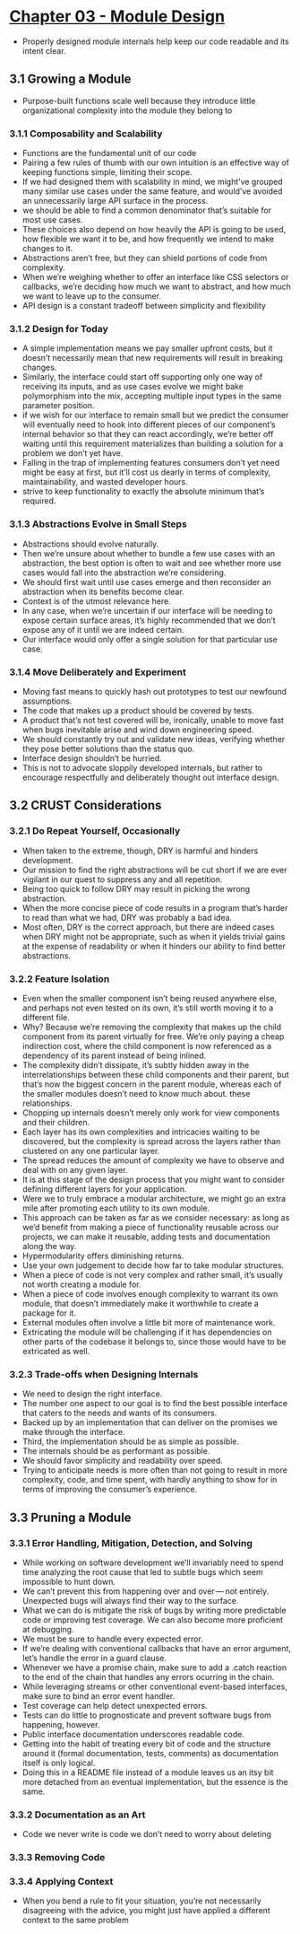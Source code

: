 # [Chapter 03 - Module Design](https://github.com/mjavascript/mastering-modular-javascript/blob/master/chapters/ch03.asciidoc)

- Properly designed module internals help keep our code readable and its intent clear.

## 3.1 Growing a Module

- Purpose-built functions scale well because they introduce little organizational complexity into the module they belong to

### 3.1.1 Composability and Scalability

- Functions are the fundamental unit of our code
- Pairing a few rules of thumb with our own intuition is an effective way of keeping functions simple, limiting their scope.
- If we had designed them with scalability in mind, we might’ve grouped many similar use cases under the same feature, and would’ve avoided an unnecessarily large API surface in the process.
- we should be able to find a common denominator that’s suitable for most use cases.
- These choices also depend on how heavily the API is going to be used, how flexible we want it to be, and how frequently we intend to make changes to it.
- Abstractions aren’t free, but they can shield portions of code from complexity.
- When we’re weighing whether to offer an interface like CSS selectors or callbacks, we’re deciding how much we want to abstract, and how much we want to leave up to the consumer.
- API design is a constant tradeoff between simplicity and flexibility

### 3.1.2 Design for Today

- A simple implementation means we pay smaller upfront costs, but it doesn’t necessarily mean that new requirements will result in breaking changes.
- Similarly, the interface could start off supporting only one way of receiving its inputs, and as use cases evolve we might bake polymorphism into the mix, accepting multiple input types in the same parameter position.
- if we wish for our interface to remain small but we predict the consumer will eventually need to hook into different pieces of our component’s internal behavior so that they can react accordingly, we’re better off waiting until this requirement materializes than building a solution for a problem we don’t yet have.
- Falling in the trap of implementing features consumers don’t yet need might be easy at first, but it’ll cost us dearly in terms of complexity, maintainability, and wasted developer hours.
- strive to keep functionality to exactly the absolute minimum that’s required.

### 3.1.3 Abstractions Evolve in Small Steps

- Abstractions should evolve naturally.
- Then we’re unsure about whether to bundle a few use cases with an abstraction, the best option is often to wait and see whether more use cases would fall into the abstraction we’re considering.
- We should first wait until use cases emerge and then reconsider an abstraction when its benefits become clear.
- Context is of the utmost relevance here.
- In any case, when we’re uncertain if our interface will be needing to expose certain surface areas, it’s highly recommended that we don’t expose any of it until we are indeed certain.
- Our interface would only offer a single solution for that particular use case.

### 3.1.4 Move Deliberately and Experiment

- Moving fast means to quickly hash out prototypes to test our newfound assumptions.
- The code that makes up a product should be covered by tests.
- A product that’s not test covered will be, ironically, unable to move fast when bugs inevitable arise and wind down engineering speed.
- We should constantly try out and validate new ideas, verifying whether they pose better solutions than the status quo.
- Interface design shouldn’t be hurried.
- This is not to advocate sloppily developed internals, but rather to encourage respectfully and deliberately thought out interface design.

## 3.2 CRUST Considerations

### 3.2.1 Do Repeat Yourself, Occasionally

- When taken to the extreme, though, DRY is harmful and hinders development.
- Our mission to find the right abstractions will be cut short if we are ever vigilant in our quest to suppress any and all repetition.
- Being too quick to follow DRY may result in picking the wrong abstraction.
- When the more concise piece of code results in a program that’s harder to read than what we had, DRY was probably a bad idea.
- Most often, DRY is the correct approach, but there are indeed cases when DRY might not be appropriate, such as when it yields trivial gains at the expense of readability or when it hinders our ability to find better abstractions.

### 3.2.2 Feature Isolation

- Even when the smaller component isn’t being reused anywhere else, and perhaps not even tested on its own, it’s still worth moving it to a different file.
- Why? Because we’re removing the complexity that makes up the child component from its parent virtually for free. We’re only paying a cheap indirection cost, where the child component is now referenced as a dependency of its parent instead of being inlined.
- The complexity didn’t dissipate, it’s subtly hidden away in the interrelationships between these child components and their parent, but that’s now the biggest concern in the parent module, whereas each of the smaller modules doesn’t need to know much about. these relationships.
- Chopping up internals doesn’t merely only work for view components and their children.
- Each layer has its own complexities and intricacies waiting to be discovered, but the complexity is spread across the layers rather than clustered on any one particular layer.
- The spread reduces the amount of complexity we have to observe and deal with on any given layer.
- It is at this stage of the design process that you might want to consider defining different layers for your application.
- Were we to truly embrace a modular architecture, we might go an extra mile after promoting each utility to its own module.
- This approach can be taken as far as we consider necessary: as long as we’d benefit from making a piece of functionality reusable across our projects, we can make it reusable, adding tests and documentation along the way.
- Hypermodularity offers diminishing returns.
- Use your own judgement to decide how far to take modular structures.
- When a piece of code is not very complex and rather small, it’s usually not worth creating a module for.
- When a piece of code involves enough complexity to warrant its own module, that doesn’t immediately make it worthwhile to create a package for it.
- External modules often involve a little bit more of maintenance work.
- Extricating the module will be challenging if it has dependencies on other parts of the codebase it belongs to, since those would have to be extricated as well.

### 3.2.3 Trade-offs when Designing Internals

- We need to design the right interface.
- The number one aspect to our goal is to find the best possible interface that caters to the needs and wants of its consumers.
- Backed up by an implementation that can deliver on the promises we make through the interface.
- Third, the implementation should be as simple as possible.
- The internals should be as performant as possible.
- We should favor simplicity and readability over speed.
- Trying to anticipate needs is more often than not going to result in more complexity, code, and time spent, with hardly anything to show for in terms of improving the consumer’s experience.

## 3.3 Pruning a Module

### 3.3.1 Error Handling, Mitigation, Detection, and Solving

- While working on software development we’ll invariably need to spend time analyzing the root cause that led to subtle bugs which seem impossible to hunt down.
- We can’t prevent this from happening over and over — not entirely. Unexpected bugs will always find their way to the surface.
- What we can do is mitigate the risk of bugs by writing more predictable code or improving test coverage. We can also become more proficient at debugging.
- We must be sure to handle every expected error.
- If we’re dealing with conventional callbacks that have an error argument, let’s handle the error in a guard clause.
- Whenever we have a promise chain, make sure to add a .catch reaction to the end of the chain that handles any errors ocurring in the chain.
- While leveraging streams or other conventional event-based interfaces, make sure to bind an error event handler.
- Test coverage can help detect unexpected errors.
- Tests can do little to prognosticate and prevent software bugs from happening, however.
- Public interface documentation underscores readable code.
- Getting into the habit of treating every bit of code and the structure around it (formal documentation, tests, comments) as documentation itself is only logical.
- Doing this in a README file instead of a module leaves us an itsy bit more detached from an eventual implementation, but the essence is the same.

### 3.3.2 Documentation as an Art

- Code we never write is code we don’t need to worry about deleting

### 3.3.3 Removing Code

### 3.3.4 Applying Context

- When you bend a rule to fit your situation, you’re not necessarily disagreeing with the advice, you might just have applied a different context to the same problem

